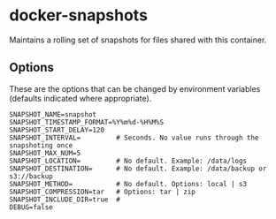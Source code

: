 # docker-snapshots

Maintains a rolling set of snapshots for files shared with this container.

## Options

These are the options that can be changed by environment variables (defaults indicated where appropriate).

    SNAPSHOT_NAME=snapshot
    SNAPSHOT_TIMESTAMP_FORMAT=%Y%m%d-%H%M%S
    SNAPSHOT_START_DELAY=120
    SNAPSHOT_INTERVAL=         # Seconds. No value runs through the snapshoting once
    SNAPSHOT_MAX_NUM=5
    SNAPSHOT_LOCATION=         # No default. Example: /data/logs
    SNAPSHOT_DESTINATION=      # No default. Example: /data/backup or s3://backup
    SNAPSHOT_METHOD=           # No default. Options: local | s3
    SNAPSHOT_COMPRESSION=tar   # Options: tar | zip
    SNAPSHOT_INCLUDE_DIR=true  #
    DEBUG=false


